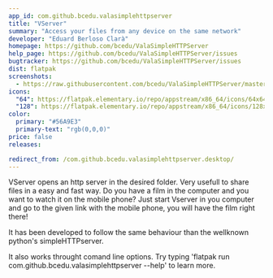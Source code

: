 ```yaml
---
app_id: com.github.bcedu.valasimplehttpserver
title: "VServer"
summary: "Access your files from any device on the same network"
developer: "Eduard Berloso Clarà"
homepage: https://github.com/bcedu/ValaSimpleHTTPServer
help_page: https://github.com/bcedu/ValaSimpleHTTPServer/issues
bugtracker: https://github.com/bcedu/ValaSimpleHTTPServer/issues
dist: flatpak
screenshots:
  - https://raw.githubusercontent.com/bcedu/ValaSimpleHTTPServer/master/data/imgs/init.png
icons:
  "64": https://flatpak.elementary.io/repo/appstream/x86_64/icons/64x64/com.github.bcedu.valasimplehttpserver.png
  "128": https://flatpak.elementary.io/repo/appstream/x86_64/icons/128x128/com.github.bcedu.valasimplehttpserver.png
color:
  primary: "#56A9E3"
  primary-text: "rgb(0,0,0)"
price: false
releases:

redirect_from: /com.github.bcedu.valasimplehttpserver.desktop/
---
```


<p>VServer opens an http server in the desired folder. Very usefull to share files in a easy and fast way. Do you have a film in the computer and you want to watch it on the mobile phone? Just start Vserver in you computer and go to the given link with the mobile phone, you will have the film right there!</p>
<p>It has been developed to follow the same behaviour than the wellknown python's simpleHTTPserver.</p>
<p>It also works throught comand line options. Try typing 'flatpak run com.github.bcedu.valasimplehttpserver --help' to learn more.</p>